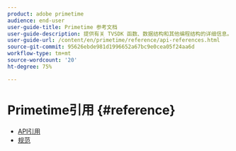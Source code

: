 ```yaml
---
product: adobe primetime
audience: end-user
user-guide-title: Primetime 参考文档
user-guide-description: 提供有关 TVSDK 函数、数据结构和其他编程结构的详细信息。
user-guide-url: /content/en/primetime/reference/api-references.html
source-git-commit: 95626ebde981d1996652a67bc9e0cea05f24aa6d
workflow-type: tm+mt
source-wordcount: '20'
ht-degree: 75%

---
```



# Primetime引用 {#reference}

+ [API引用](api-references.md)
+ [规范](specifications.md)